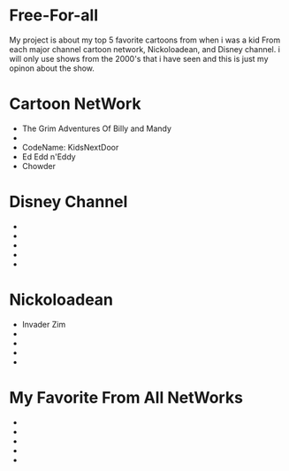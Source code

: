 # Free-For-all

My project is about my top 5 favorite cartoons from when i was a kid From each major channel cartoon network, Nickoloadean, and Disney channel. i will only use shows from the 2000's that i have seen and this is just my opinon about the show.

# Cartoon NetWork
* The Grim Adventures Of Billy and Mandy
* 
* CodeName: KidsNextDoor
* Ed Edd n'Eddy
* Chowder

# Disney Channel
* 
* 
* 
* 
* 

# Nickoloadean
* Invader Zim
* 
* 
* 
* 

# My Favorite From All NetWorks
*
*
*
* 
* 
